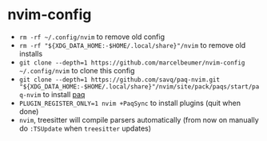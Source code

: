 # nvim-config

- `rm -rf ~/.config/nvim` to remove old config
- `rm -rf "${XDG_DATA_HOME:-$HOME/.local/share}"/nvim` to remove old installs
- `git clone --depth=1 https://github.com/marcelbeumer/nvim-config ~/.config/nvim` to clone this config
- `git clone --depth=1 https://github.com/savq/paq-nvim.git "${XDG_DATA_HOME:-$HOME/.local/share}"/nvim/site/pack/paqs/start/paq-nvim` to install [paq](https://github.com/savq/paq-nvim)
- `PLUGIN_REGISTER_ONLY=1 nvim +PaqSync` to install plugins (quit when done)
- `nvim`, treesitter will compile parsers automatically (from now on manually do `:TSUpdate` when `treesitter` updates)
